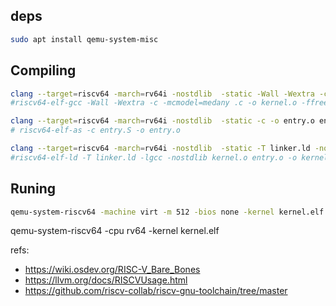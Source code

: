 
## deps 
```bash
sudo apt install qemu-system-misc
```

## Compiling
```bash
clang --target=riscv64 -march=rv64i -nostdlib  -static -Wall -Wextra -c -mcmodel=medany -c -o kernel.o kernel.c
#riscv64-elf-gcc -Wall -Wextra -c -mcmodel=medany .c -o kernel.o -ffreestanding

clang --target=riscv64 -march=rv64i -nostdlib  -static -c -o entry.o entry.s
# riscv64-elf-as -c entry.S -o entry.o

clang --target=riscv64 -march=rv64i -nostdlib  -static -T linker.ld -nostdlib kernel.o entry.o -o kernel.elf
#riscv64-elf-ld -T linker.ld -lgcc -nostdlib kernel.o entry.o -o kernel.elf
```

## Runing
```bash
qemu-system-riscv64 -machine virt -m 512 -bios none -kernel kernel.elf -serial mon:stdio 
```

qemu-system-riscv64 -cpu rv64 -kernel kernel.elf

refs:
- https://wiki.osdev.org/RISC-V_Bare_Bones
- https://llvm.org/docs/RISCVUsage.html
- https://github.com/riscv-collab/riscv-gnu-toolchain/tree/master